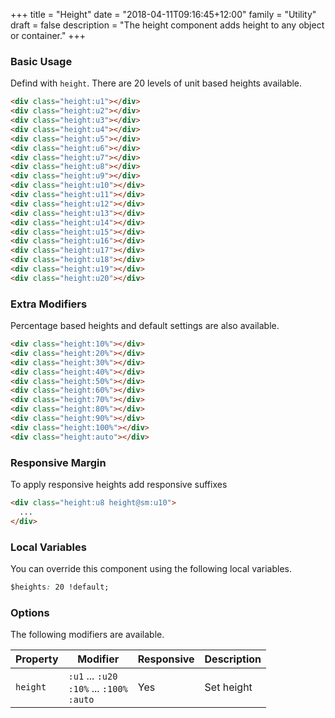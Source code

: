 +++
title = "Height"
date = "2018-04-11T09:16:45+12:00"
family = "Utility"
draft = false
description = "The height component adds height to any object or container."
+++

### Basic Usage

Defind with `height`. There are 20 levels of unit based heights available.

```html
<div class="height:u1"></div>
<div class="height:u2"></div>
<div class="height:u3"></div>
<div class="height:u4"></div>
<div class="height:u5"></div>
<div class="height:u6"></div>
<div class="height:u7"></div>
<div class="height:u8"></div>
<div class="height:u9"></div>
<div class="height:u10"></div>
<div class="height:u11"></div>
<div class="height:u12"></div>
<div class="height:u13"></div>
<div class="height:u14"></div>
<div class="height:u15"></div>
<div class="height:u16"></div>
<div class="height:u17"></div>
<div class="height:u18"></div>
<div class="height:u19"></div>
<div class="height:u20"></div>
```

### Extra Modifiers

Percentage based heights and default settings are also available.

```html
<div class="height:10%"></div>
<div class="height:20%"></div>
<div class="height:30%"></div>
<div class="height:40%"></div>
<div class="height:50%"></div>
<div class="height:60%"></div>
<div class="height:70%"></div>
<div class="height:80%"></div>
<div class="height:90%"></div>
<div class="height:100%"></div>
<div class="height:auto"></div>
```

### Responsive Margin

To apply responsive heights add responsive suffixes

```html
<div class="height:u8 height@sm:u10">
  ...
</div>
```

### Local Variables

You can override this component using the following local variables.

```css
$heights: 20 !default;
```

### Options

The following modifiers are available.

<table class="table width:100% table:pile table@sm:unpile">
  <thead>
    <tr>
      <th>
        Property
      </th>
      <th>
        Modifier
      </th>
      <th>
        Responsive
      </th>
      <th>
        Description
      </th>
    </tr>
  </thead>
  <tr>
    <td data-label="Properties">
      <code>height</code>
    </td>
    <td data-label="Attributes">
      <code>:u1</code> ... <code>:u20</code><br>
      <code>:10%</code> ... <code>:100%</code><br />
      <code>:auto</code>
    </td>
    <td data-label="Responsive">
      Yes
    </td>
    <td>
      Set height
    </td>
  </tr>
</table>
